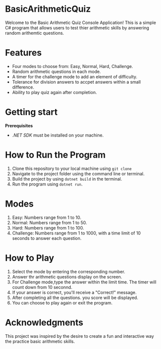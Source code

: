 # BasicArithmeticQuiz
Welcome to the Basic Arithmetic Quiz Console Application! This is a simple C# program that allows users to test thier arithmetic skills by answering random arithemtic questions.

# Features  
* Four modes to choose from: Easy, Normal, Hard, Challenge.  
* Random arithmetic questions in each mode.  
* A timer for the challenge mode to add an element of difficulty.  
* Tolerance for division answers to accpet answers within a small difference.  
* Ability to play quiz again after completion.

# Getting start  
**Prerequisites**  
* *.NET SDK* must be installed on your machine.  

# How to Run the Program  
1. Clone this repository to your local machine using `git clone`
2. Navigate to the project folder using the command line or terminal.
3. Build the project by using `dotnet build` in the terminal.
4. Run the program using `dotnet run`.

# Modes  
1. Easy: Numbers range from 1 to 10.
2. Normal: Numbers range from 1 to 50.
3. Hard: Numbers range from 1 to 100.
4. Challenge: Numbers range from 1 to 1000, with a time limit of 10 seconds to answer each question.

# How to Play  
1. Select the mode by entering the corresponding number.
2. Answer thr arithmetic questions display on the screen.
3. For Challenge mode,type the answer within the limit time. The timer will count down from 10 seconnd.
4. If your answer is correct, you'll receive a "Correct!" message.
5. After completing all the questions. you score will be displayed.
6. You can choose to play again or exit the program.

# Acknowledgments  
This project was inspired by the desire to create a fun and interactive way the practice basic arithmetic skills.
   




